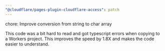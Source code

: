 ```yaml
---
"@cloudflare/pages-plugin-cloudflare-access": patch
---
```


chore: Improve conversion from string to char array

This code was a bit hard to read and got typescript errors when copying to a Workers project. This improves the speed by 1.8X and makes the code easier to understand.

